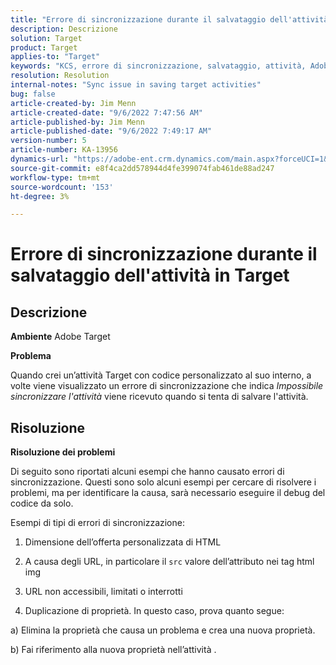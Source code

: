 ```yaml
---
title: "Errore di sincronizzazione durante il salvataggio dell'attività in Target"
description: Descrizione
solution: Target
product: Target
applies-to: "Target"
keywords: "KCS, errore di sincronizzazione, salvataggio, attività, Adobe Target, risoluzione dei problemi"
resolution: Resolution
internal-notes: "Sync issue in saving target activities"
bug: false
article-created-by: Jim Menn
article-created-date: "9/6/2022 7:47:56 AM"
article-published-by: Jim Menn
article-published-date: "9/6/2022 7:49:17 AM"
version-number: 5
article-number: KA-13956
dynamics-url: "https://adobe-ent.crm.dynamics.com/main.aspx?forceUCI=1&pagetype=entityrecord&etn=knowledgearticle&id=e765de36-b82d-ed11-9db1-0022480866ad"
source-git-commit: e8f4ca2dd578944d4fe399074fab461de88ad247
workflow-type: tm+mt
source-wordcount: '153'
ht-degree: 3%

---
```


# Errore di sincronizzazione durante il salvataggio dell&#39;attività in Target

## Descrizione


<b>Ambiente</b>
Adobe Target

<b>Problema</b>

Quando crei un’attività Target con codice personalizzato al suo interno, a volte viene visualizzato un errore di sincronizzazione che indica *Impossibile sincronizzare l&#39;attività* viene ricevuto quando si tenta di salvare l&#39;attività.


## Risoluzione


<b>Risoluzione dei problemi</b>

Di seguito sono riportati alcuni esempi che hanno causato errori di sincronizzazione.
Questi sono solo alcuni esempi per cercare di risolvere i problemi, ma per identificare la causa, sarà necessario eseguire il debug del codice da solo.

Esempi di tipi di errori di sincronizzazione:

1. Dimensione dell’offerta personalizzata di HTML

2. A causa degli URL, in particolare il `src` valore dell’attributo nei tag html img

3. URL non accessibili, limitati o interrotti

4. Duplicazione di proprietà. In questo caso, prova quanto segue:

a) Elimina la proprietà che causa un problema e crea una nuova proprietà.

b) Fai riferimento alla nuova proprietà nell’attività .


